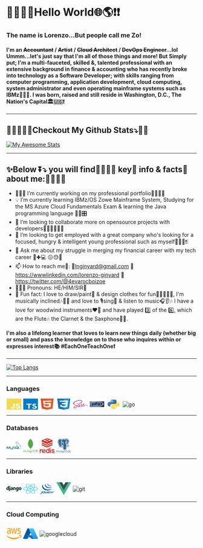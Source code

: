 # 👋🙋🏾‍♂️Hello World🌐🌎❗❗
                                                                


### The name is Lorenzo...But people call me Zo!

#### I'm an ~~Accountant~~ / ~~Artist~~ / ~~Cloud Architect~~ / ~~DevOps Engineer~~...lol Ummm...let's just say that I'm all of those things and more! But Simply put; I'm a  multi-fauceted, skilled &, talented professional with an extensive background in finance & accounting who has recently broke into technology as a Software Developer; with skills ranging from computer programming, application development, cloud computing, system administrator and even operating mainframe systems such as IBMz👨🏾‍💻. I was born, raised and still reside in Washington, D.C., The Nation's Capital🏛🇺🇸❗

*******

## 👨🏾‍💻🤓🚨Checkout My Github Stats⤵️🦾🔻
[![My Awesome Stats](https://awesome-github-stats.azurewebsites.net/user-stats/lnginyard?cardType=github&theme=chartreuse-dark&Text=03FF00&Border=0A26FF&Ring=FF000B&Title=FF0F2A&Background=2F183373)](https://git.io/awesome-stats-card)

*******

## ✨Below ⏬⤵️ you will find🕵🏾‍♂️🔎 key🔑 info & facts📑 about me:🙋🏾‍♂️✨

- 👨🏾‍💻 I’m currently working on my professional portfolio📇👨🏾‍💻
- 💡 I’m currently learning IBMz/OS Zowe Mainframe System, Studying for the MS Azure Cloud Fundamentals Exam & learning the Java programming language 👾🤖🎛
- 🚧 I’m looking to collaborate more on opensource projects with developers🙋🏾‍♂️👨🏾‍💻
- 👀 I’m looking to get employed with a great company who's looking for a focused, hungry & intelligent young professional such as myself🙋🏾‍♂️❗️❕ 
- 💬 Ask me about my struggle in merging my financial career with my tech career 💸✚💻 😖😓🥱
- 📫 How to reach me📇: 📧lnginyard@gmail.com 💼https://wwwlinkedin.com/lorenzo-ginyard 🐥https://twitter.com/@4evarocboizoe
- 🙋🏾‍♂️ Pronouns: HE/HIM/SIR🌈
- 🚨 Fun fact: I love to draw/paint🎨 & design clothes for fun👨🏾‍🎨👖🥼, I'm musically inclined🎶🎼🎵 and love to 🎙sing🎤 & listen to music🎧👂🎶 I have a love for woodwind instruments❤️‍🔥 and have played 3️⃣ of the 6️⃣, which are the Flute🎶 the Clarnet & the Saxphone🎷🎵. 

#### I'm also a lifelong learner that loves to learn new things daily (whether big or small) and pass the knowledge on to those who inquires within or expresses interest📚 #EachOneTeachOne❗️

<break>

__________

[![Top Langs](https://github-readme-stats.vercel.app/api/top-langs/?username=lnginyard&layout=compact&theme=chartreuse-dark&langs_count=8)](https://github.com/lnginyard/github-readme-stats)

***************

### Languages

  <div style="display: inline_block">
  <img align="center" alt="javascript" height="30" width="40" src="https://raw.githubusercontent.com/devicons/devicon/master/icons/javascript/javascript-plain.svg">
  <img align="center" alt="typescript" height="30" width="40" src="https://raw.githubusercontent.com/devicons/devicon/master/icons/typescript/typescript-plain.svg">
  <img align="center" alt="html5" height="30" width="40" src="https://raw.githubusercontent.com/devicons/devicon/master/icons/html5/html5-original.svg">
  <img align="center" alt="css" height="30" width="40" src="https://raw.githubusercontent.com/devicons/devicon/master/icons/css3/css3-original.svg">
  <img align="center" alt="sass" height="30" width="40" src="https://raw.githubusercontent.com/devicons/devicon/master/icons/sass/sass-original.svg">
  <img align="center" alt="php" height="30" width="40" src="https://raw.githubusercontent.com/devicons/devicon/master/icons/php/php-original.svg">
  <img align="center" alt="python" height="30" width="40" src="https://raw.githubusercontent.com/devicons/devicon/master/icons/python/python-original.svg">
  <img align="center" alt="go" height="30" width="40" src="https://cdn.jsdelivr.net/gh/devicons/devicon/icons/go/go-original.svg">
  </div>
 
*************       

<break>
<break>

### Databases

<div style="display: inline_block">
  <img align="center" alt="mysql" height="40" width="40" src="https://raw.githubusercontent.com/devicons/devicon/master/icons/mysql/mysql-plain-wordmark.svg">
  <img align="center" alt="mongodb" height="40" width="40" src="https://raw.githubusercontent.com/devicons/devicon/master/icons/mongodb/mongodb-plain-wordmark.svg">
  <img align="center" alt="redis" height="40" width="40" src="https://raw.githubusercontent.com/devicons/devicon/master/icons/redis/redis-plain-wordmark.svg"
</div>
  <img align="center" alt="postgresql" height="40" width="40" src="https://raw.githubusercontent.com/devicons/devicon/master/icons/postgresql/postgresql-plain-wordmark.svg"> 
</div>
  
**********
  
<break>
<break>

### Libraries 

<div style="dispay: center">
<img align="center" alt="django" height="40" width="40" src="https://github.com/devicons/devicon/blob/master/icons/django/django-plain-wordmark.svg">
<img align="center" alt="react" height="30" width="40" src="https://raw.githubusercontent.com/devicons/devicon/master/icons/react/react-original.svg">
<img align="center" alt="jquery" height="30" width="40" src="https://raw.githubusercontent.com/devicons/devicon/master/icons/jquery/jquery-plain-wordmark.svg">
<img align="center" alt="vuejs" height="40" width="40" src="https://raw.githubusercontent.com/devicons/devicon/master/icons/vuejs/vuejs-original.svg">
<img align="center" alt="git" height="40" width="40" src="https://cdn.jsdelivr.net/gh/devicons/devicon/icons/git/git-original-wordmark.svg">
</div>  
  
***********
  
<break>
<break>

### Cloud Computing 

<div style="display: inline_block">
<img align="center" alt="amazonwebservices" height="50" width="40" src=https://raw.githubusercontent.com/devicons/devicon/master/icons/amazonwebservices/amazonwebservices-plain-wordmark.svg>
<img align="center" alt="azure" height="30" width="40" src="https://raw.githubusercontent.com/devicons/devicon/master/icons/azure/azure-original.svg">
<img align="center" alt="googlecloud" height="40" width="40" src="https://cdn.jsdelivr.net/gh/devicons/devicon/icons/googlecloud/googlecloud-original-wordmark.svg">         
</div>
